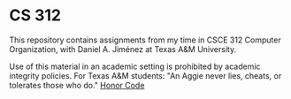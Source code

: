# CS 312

This repository contains assignments from my time in CSCE 312 Computer Organization, with Daniel A. Jiménez at Texas A&M University.

Use of this material in an academic setting is prohibited by academic integrity policies. 
For Texas A&M students: "An Aggie never lies, cheats, or tolerates those who do." 
[Honor Code](https://student-rules.tamu.edu/aggiecode/)
